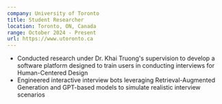 ```yaml
---
company: University of Toronto
title: Student Researcher
location: Toronto, ON, Canada
range: October 2024 - Present
url: https://www.utoronto.ca
---
```


- Conducted research under Dr. Khai Truong's supervision to develop a software platform designed to train users in conducting interviews for Human-Centered Design
- Engineered interactive interview bots leveraging Retrieval-Augmented Generation and GPT-based models to simulate realistic interview scenarios 